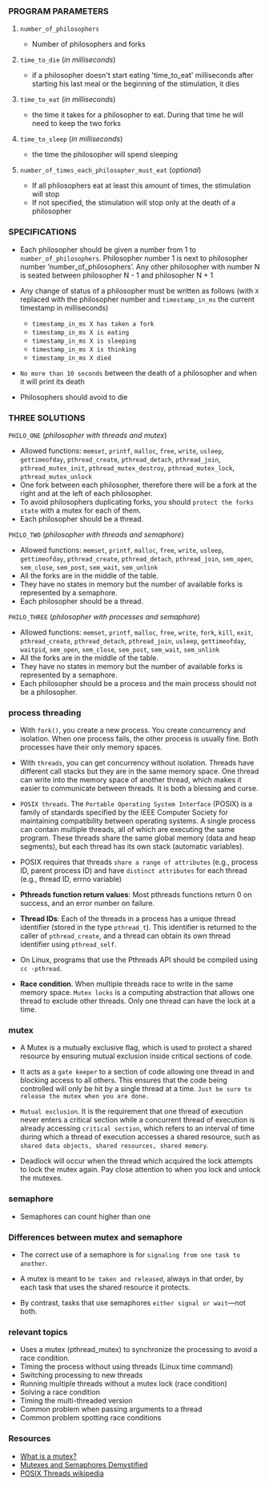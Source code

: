 
### PROGRAM PARAMETERS

1. `number_of_philosophers`
    - Number of philosophers and forks

2. `time_to_die` (*in milliseconds*)
    - if a philosopher doesn't start eating 'time_to_eat' milliseconds after starting his last meal or the beginning of the stimulation, it dies
    
3. `time_to_eat` (*in milliseconds*)
    - the time it takes for a philosopher to eat. During that time he will need to keep the two forks

4. `time_to_sleep` (*in milliseconds*)
    - the time the philosopher will spend sleeping

5. `number_of_times_each_philosopher_must_eat` (*optional*)
    - If all philosophers eat at least this amount of times, the stimulation will stop
    - If not specified, the stimulation will stop only at the death of a philosopher

### SPECIFICATIONS

- Each philosopher should be given a number from 1 to `number_of_philosophers`. Philosopher number 1 is next to philosopher number ’number_of_philosophers’. Any other philosopher with number N is seated between philosopher N - 1 and philosopher N + 1

- Any change of status of a philosopher must be written as follows (with `X` replaced with the philosopher number and `timestamp_in_ms` the current timestamp in milliseconds)
    - `timestamp_in_ms X has taken a fork`
    - `timestamp_in_ms X is eating`
    - `timestamp_in_ms X is sleeping`
    - `timestamp_in_ms X is thinking`
    - `timestamp_in_ms X died`

- `No more than 10 seconds` between the death of a philosopher and when it will print its death

- Philosophers should avoid to die

### THREE SOLUTIONS

`PHILO_ONE` (*philosopher with threads and mutex*)

- Allowed functions: `memset`, `printf`, `malloc`, `free`, `write`, `usleep`, `gettimeofday`, `pthread_create`, `pthread_detach`, `pthread_join`, `pthread_mutex_init`, `pthread_mutex_destroy`, `pthread_mutex_lock`, `pthread_mutex_unlock`
- One fork between each philosopher, therefore there will be a fork at the right and at the left of each philosopher.
- To avoid philosophers duplicating forks, you should `protect the forks state` with a mutex for each of them.
- Each philosopher should be a thread.

`PHILO_TWO` (*philosopher with threads and semaphore*)

- Allowed functions: `memset`, `printf`, `malloc`, `free`, `write`, `usleep`, `gettimeofday`, `pthread_create`, `pthread_detach`, `pthread_join`, `sem_open`, `sem_close`, `sem_post`, `sem_wait`, `sem_unlink`
- All the forks are in the middle of the table.
- They have no states in memory but the number of available forks is represented by a semaphore.
- Each philosopher should be a thread.

`PHILO_THREE` (*philosopher with processes and semaphore*)

- Allowed functions: `memset`, `printf`, `malloc`, `free`, `write`, `fork`, `kill`, `exit`, `pthread_create`, `pthread_detach`, `pthread_join`, `usleep`, `gettimeofday`, `waitpid`, `sem_open`, `sem_close`, `sem_post`, `sem_wait`, `sem_unlink`
- All the forks are in the middle of the table.
- They have no states in memory but the number of available forks is represented by a semaphore.
- Each philosopher should be a process and the main process should not be a philosopher.

### process threading
- With `fork()`, you create a new process. You create concurrency and isolation. When one process fails, the other process is usually fine. Both processes have their only memory spaces. 

- With `threads`, you can get concurrency without isolation. Threads have different call stacks but they are in the same memory space. One thread can write into the memory space of another thread, which makes it easier to communicate between threads. It is both a blessing and curse. 

- `POSIX threads`. The `Portable Operating System Interface` (POSIX) is a family of standards specified by the IEEE Computer Society for maintaining compatibility between operating systems. A single process can contain multiple threads, all of which are executing the same program. These threads share the same global memory (data and heap segments), but each thread has its own stack (automatic variables). 

- POSIX requires that threads `share a range of attributes` (e.g., process ID, parent process ID) and have `distinct attributes` for each thread (e.g., thread ID, errno variable)

- **Pthreads function return values**: Most pthreads functions return 0 on success, and an error number on failure.

- **Thread IDs**: Each of the threads in a process has a unique thread identifier (stored in the type `pthread_t`). This identifier is returned to the caller of `pthread_create`, and a thread can obtain its own thread identifier using `pthread_self`.

- On Linux, programs that use the Pthreads API should be compiled using `cc -pthread`.

- **Race condition**. When multiple threads race to write in the same memory space. `Mutex locks` is a computing abstraction that allows one thread to exclude other threads. Only one thread can have the lock at a time. 

### mutex

- A Mutex is a mutually exclusive flag, which is used to protect a shared resource by ensuring mutual exclusion inside critical sections of code.
  
- It acts as a `gate keeper` to a section of code allowing one thread in and blocking access to all others. This ensures that the code being controlled will only be hit by a single thread at a time. `Just be sure to release the mutex when you are done.`

- `Mutual exclusion`. It is the requirement that one thread of execution never enters a critical section while a concurrent thread of execution is already accessing `critical section`, which refers to an interval of time during which a thread of execution accesses a shared resource, such as `shared data objects, shared resources, shared memory`.

- Deadlock will occur when the thread which acquired the lock attempts to lock the mutex again. Pay close attention to when you lock and unlock the mutexes.


### semaphore

- Semaphores can count higher than one

### Differences between mutex and semaphore

- The correct use of a semaphore is for `signaling from one task to another`. 
  
- A mutex is meant to `be taken and released`, always in that order, by each task that uses the shared resource it protects. 
  
- By contrast, tasks that use semaphores `either signal or wait`—not both.

### relevant topics

- Uses a mutex (pthread_mutex) to synchronize the processing to avoid a race condition.
- Timing the process without using threads (Linux time command)
- Switching processing to new threads
- Running multiple threads without a mutex lock (race condition)
- Solving a race condition
- Timing the multi-threaded version
- Common problem when passing arguments to a thread
- Common problem spotting race conditions

### Resources

- [What is a mutex?](https://stackoverflow.com/questions/34524/what-is-a-mutex)
- [Mutexes and Semaphores Demystified](https://barrgroup.com/Embedded-Systems/How-To/RTOS-Mutex-Semaphore)
- [POSIX Threads wikipedia](https://en.wikipedia.org/wiki/POSIX_Threads)
